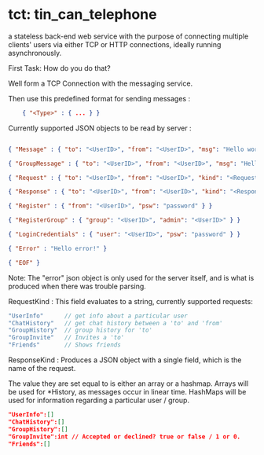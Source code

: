 tct: tin_can_telephone
======================
a stateless back-end web service with the purpose of
                     connecting multiple clients' users via either TCP or HTTP
                     connections, ideally running asynchronously.

First Task: How do you do that?

Well form a TCP Connection with the messaging service.

Then use this predefined format for sending messages :

```json
    { "<Type>" : { ... } }
```

Currently supported JSON objects to be read by server :
```json

{ "Message" : { "to": "<UserID>", "from": "<UserID>", "msg": "Hello world" } }

{ "GroupMessage" : { "to": "<UserID>", "from": "<UserID>", "msg": "Hello world" } }

{ "Request" : { "to": "<UserID>", "from": "<UserID>", "kind": "<RequestKind>" } }

{ "Response" : { "to": "<UserID>", "from": "<UserID>", "kind": "<ResponseKind>" } }

{ "Register" : { "from": "<UserID>", "psw": "password" } }

{ "RegisterGroup" : { "group": "<UserID>", "admin": "<UserID>" } }

{ "LoginCredentials" : { "user": "<UserID>", "psw": "password" } }

{ "Error" : "Hello error!" }

{ "EOF" }

```

Note: The "error" json object is only used for the server itself, and is what
      is produced when there was trouble parsing.

RequestKind : This field evaluates to a string, currently supported requests:

```javascript
"UserInfo"      // get info about a particular user
"ChatHistory"   // get chat history between a 'to' and 'from'
"GroupHistory"  // group history for 'to'
"GroupInvite"   // Invites a 'to'
"Friends"       // Shows friends
```

ResponseKind : Produces a JSON object with a single field, which
               is the name of the request.

The value they are set equal to is either an array or a hashmap. Arrays will
be used for *History, as messages occur in linear time. HashMaps will be used
for information regarding a particular user / group.

```json
"UserInfo":[]
"ChatHistory":[]
"GroupHistory":[]
"GroupInvite":int // Accepted or declined? true or false / 1 or 0.
"Friends":[]
```


